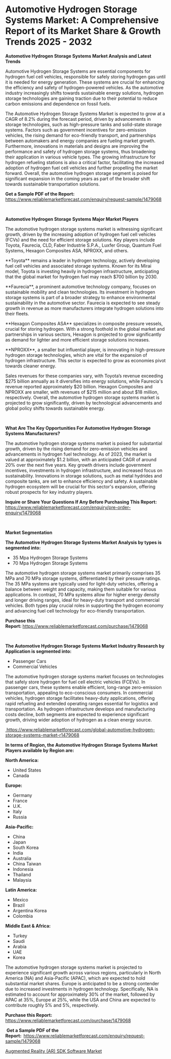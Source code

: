 <p><h1>Automotive Hydrogen Storage Systems Market: A Comprehensive Report of its Market Share & Growth Trends 2025 - 2032</h1></p><p><strong>Automotive Hydrogen Storage Systems Market Analysis and Latest Trends</strong></p>
<p><p>Automotive Hydrogen Storage Systems are essential components for hydrogen fuel cell vehicles, responsible for safely storing hydrogen gas until it is needed for energy generation. These systems are crucial for enhancing the efficiency and safety of hydrogen-powered vehicles. As the automotive industry increasingly shifts towards sustainable energy solutions, hydrogen storage technologies are gaining traction due to their potential to reduce carbon emissions and dependence on fossil fuels. </p><p>The Automotive Hydrogen Storage Systems Market is expected to grow at a CAGR of 8.2% during the forecast period, driven by advancements in storage technologies, such as high-pressure tanks and solid-state storage systems. Factors such as government incentives for zero-emission vehicles, the rising demand for eco-friendly transport, and partnerships between automakers and energy companies are fueling market growth. Furthermore, innovations in materials and designs are improving the performance and safety of hydrogen storage systems, thus broadening their application in various vehicle types. The growing infrastructure for hydrogen refueling stations is also a critical factor, facilitating the increased adoption of hydrogen fuel cell vehicles and further propelling the market forward. Overall, the automotive hydrogen storage segment is poised for significant expansion in the coming years as part of the broader shift towards sustainable transportation solutions.</p></p>
<p><strong>Get a Sample PDF of the Report:&nbsp;</strong> <a href="https://www.reliablemarketforecast.com/enquiry/request-sample/1479068?utm_campaign=2731&utm_medium=2&utm_source=Github&utm_content=ia&utm_term=23032025&utm_id=automotive-hydrogen-storage-systems">https://www.reliablemarketforecast.com/enquiry/request-sample/1479068</a></p>
<p>&nbsp;</p>
<p><strong>Automotive Hydrogen Storage Systems Major Market Players</strong></p>
<p><p>The automotive hydrogen storage systems market is witnessing significant growth, driven by the increasing adoption of hydrogen fuel cell vehicles (FCVs) and the need for efficient storage solutions. Key players include Toyota, Faurecia, CLD, Faber Industrie S.P.A., Luxfer Group, Quantum Fuel Systems, Hexagon Composites ASA, NPROXX, and others.</p><p>**Toyota** remains a leader in hydrogen technology, actively developing fuel cell vehicles and associated storage systems. Known for its Mirai model, Toyota is investing heavily in hydrogen infrastructure, anticipating that the global market for hydrogen fuel may reach $700 billion by 2030.</p><p>**Faurecia**, a prominent automotive technology company, focuses on sustainable mobility and clean technologies. Its investment in hydrogen storage systems is part of a broader strategy to enhance environmental sustainability in the automotive sector. Faurecia is expected to see steady growth in revenue as more manufacturers integrate hydrogen solutions into their fleets.</p><p>**Hexagon Composites ASA** specializes in composite pressure vessels, crucial for storing hydrogen. With a strong foothold in the global market and partnerships in various sectors, Hexagon is projected to grow significantly as demand for lighter and more efficient storage solutions increases.</p><p>**NPROXX**, a smaller but influential player, is innovating in high-pressure hydrogen storage technologies, which are vital for the expansion of hydrogen infrastructure. This sector is expected to grow as economies pivot towards cleaner energy.</p><p>Sales revenues for these companies vary, with Toyota’s revenue exceeding $275 billion annually as it diversifies into energy solutions, while Faurecia's revenue reported approximately $20 billion. Hexagon Composites and NPROXX are smaller, with revenues of $215 million and about $18 million, respectively. Overall, the automotive hydrogen storage systems market is projected to grow significantly, driven by technological advancements and global policy shifts towards sustainable energy.</p></p>
<p>&nbsp;</p>
<p><strong>What Are The Key Opportunities For Automotive Hydrogen Storage Systems Manufacturers?</strong></p>
<p><p>The automotive hydrogen storage systems market is poised for substantial growth, driven by the rising demand for zero-emission vehicles and advancements in hydrogen fuel technology. As of 2023, the market is valued at approximately $1.2 billion, with an anticipated CAGR of around 20% over the next five years. Key growth drivers include government incentives, investments in hydrogen infrastructure, and increased focus on sustainability. Innovations in storage solutions, such as metal hydrides and composite tanks, are set to enhance efficiency and safety. A sustainable hydrogen ecosystem will be crucial for this sector's expansion, offering robust prospects for key industry players.</p></p>
<p><strong>Inquire or Share Your Questions If Any Before Purchasing This Report:</strong> <a href="https://www.reliablemarketforecast.com/enquiry/pre-order-enquiry/1479068?utm_campaign=2731&utm_medium=2&utm_source=Github&utm_content=ia&utm_term=23032025&utm_id=automotive-hydrogen-storage-systems">https://www.reliablemarketforecast.com/enquiry/pre-order-enquiry/1479068</a></p>
<p>&nbsp;</p>
<p><strong>Market Segmentation</strong></p>
<p><strong>The Automotive Hydrogen Storage Systems Market Analysis by types is segmented into:</strong></p>
<p><ul><li>35 Mpa Hydrogen Storage Systems</li><li>70 Mpa Hydrogen Storage Systems</li></ul></p>
<p><p>The automotive hydrogen storage systems market primarily comprises 35 MPa and 70 MPa storage systems, differentiated by their pressure ratings. The 35 MPa systems are typically used for light-duty vehicles, offering a balance between weight and capacity, making them suitable for various applications. In contrast, 70 MPa systems allow for higher energy density and longer driving ranges, ideal for heavy-duty transport and commercial vehicles. Both types play crucial roles in supporting the hydrogen economy and advancing fuel cell technology for eco-friendly transportation.</p></p>
<p><strong>Purchase this Report:&nbsp;</strong><a href="https://www.reliablemarketforecast.com/purchase/1479068?utm_campaign=2731&utm_medium=2&utm_source=Github&utm_content=ia&utm_term=23032025&utm_id=automotive-hydrogen-storage-systems">https://www.reliablemarketforecast.com/purchase/1479068</a></p>
<p>&nbsp;</p>
<p><strong>The Automotive Hydrogen Storage Systems Market Industry Research by Application is segmented into:</strong></p>
<p><ul><li>Passenger Cars</li><li>Commercial Vehicles</li></ul></p>
<p><p>The automotive hydrogen storage systems market focuses on technologies that safely store hydrogen for fuel cell electric vehicles (FCEVs). In passenger cars, these systems enable efficient, long-range zero-emission transportation, appealing to eco-conscious consumers. In commercial vehicles, hydrogen storage facilitates heavy-duty applications, offering rapid refueling and extended operating ranges essential for logistics and transportation. As hydrogen infrastructure develops and manufacturing costs decline, both segments are expected to experience significant growth, driving wider adoption of hydrogen as a clean energy source.</p></p>
<p><a href="https://www.reliablemarketforecast.com/global-automotive-hydrogen-storage-systems-market-r1479068?utm_campaign=2731&utm_medium=2&utm_source=Github&utm_content=ia&utm_term=23032025&utm_id=automotive-hydrogen-storage-systems">&nbsp;https://www.reliablemarketforecast.com/global-automotive-hydrogen-storage-systems-market-r1479068</a></p>
<p><strong>In terms of Region, the Automotive Hydrogen Storage Systems Market Players available by Region are:</strong></p>
<p>
    <p> <strong> North America: </strong>
        <ul>
            <li>United States</li>
            <li>Canada</li>
        </ul>
        </p> 
    <p> <strong> Europe: </strong>
        <ul>
            <li>Germany</li>
            <li>France</li>
            <li>U.K.</li>
            <li>Italy</li>
            <li>Russia</li>
        </ul>
        </p> 
    <p> <strong> Asia-Pacific: </strong>
        <ul>
            <li>China</li>
            <li>Japan</li>
            <li>South Korea</li>
            <li>India</li>
            <li>Australia</li>
            <li>China Taiwan</li>
            <li>Indonesia</li>
            <li>Thailand</li>
            <li>Malaysia</li>
        </ul>
        </p> 
    <p> <strong> Latin America: </strong>
        <ul>
            <li>Mexico</li>
            <li>Brazil</li>
            <li>Argentina Korea</li>
            <li>Colombia</li>
        </ul>
        </p> 
    <p> <strong> Middle East & Africa: </strong>
        <ul>
            <li>Turkey</li>
            <li>Saudi</li>
            <li>Arabia</li>
            <li>UAE</li>
            <li>Korea</li>
        </ul>
    </p>
    </p>
<p><p>The automotive hydrogen storage systems market is projected to experience significant growth across various regions, particularly in North America (NA) and Asia-Pacific (APAC), which are expected to hold substantial market shares. Europe is anticipated to be a strong contender due to increased investments in hydrogen technology. Specifically, NA is estimated to account for approximately 30% of the market, followed by APAC at 35%, Europe at 25%, while the USA and China are expected to contribute roughly 5% and 5%, respectively.</p></p>
<p><strong>Purchase this Report: </strong><a href="https://www.reliablemarketforecast.com/purchase/1479068?utm_campaign=2731&utm_medium=2&utm_source=Github&utm_content=ia&utm_term=23032025&utm_id=automotive-hydrogen-storage-systems">https://www.reliablemarketforecast.com/purchase/1479068</a></p>
<p>&nbsp;<strong>Get a Sample PDF of the Report:&nbsp;&nbsp;</strong><a href="https://www.reliablemarketforecast.com/enquiry/request-sample/1479068?utm_campaign=2731&utm_medium=2&utm_source=Github&utm_content=ia&utm_term=23032025&utm_id=automotive-hydrogen-storage-systems">https://www.reliablemarketforecast.com/enquiry/request-sample/1479068</a></p>
<p><strong></strong></p>
<p><p><a href="https://github.com/viipposahko25/Market-Research-Report-List-1/blob/main/augmented-reality-ar-sdk-software-market.md?utm_campaign=2731&utm_medium=2&utm_source=Github&utm_content=ia&utm_term=23032025&utm_id=automotive-hydrogen-storage-systems">Augmented Reality (AR) SDK Software Market</a></p></p>